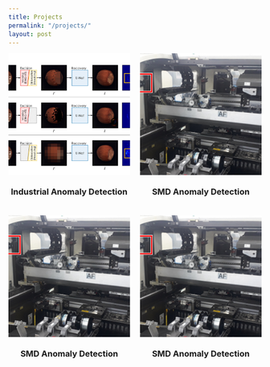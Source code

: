 ```yaml
---
title: Projects
permalink: "/projects/"
layout: post
---
```



<div style="display: grid; grid-template-columns: repeat(auto-fit, minmax(200px, 1fr)); gap: 20px;">

<div style="text-align: center; border: 0px solid #ddd; padding: 0px; overflow: hidden;">
  <div style="width: 100%; aspect-ratio: 1 / 1; overflow: hidden;">
    <a href="https://www.nature.com/articles/s41598-024-69698-5">  
      <img src="/images/projects/ear.png" 
        style="width: 100%; height: 100%; object-fit: cover; object-position: center;">
    </a>
  </div>
  <h3>Industrial Anomaly Detection</h3>
</div>

<div style="text-align: center; border: 0px solid #ddd; padding: 0px; overflow: hidden;">
  <div style="width: 100%; aspect-ratio: 1 / 1; overflow: hidden;">
    <a href="https://yeonghyeon.github.io/travel_europe_zurich1/">  
      <img src="/images/projects/smd.png" 
        style="width: 100%; height: 100%; object-fit: cover; object-position: center;">
    </a>
  </div>
  <h3>SMD Anomaly Detection</h3>
</div>

<div style="text-align: center; border: 0px solid #ddd; padding: 0px; overflow: hidden;">
  <div style="width: 100%; aspect-ratio: 1 / 1; overflow: hidden;">
    <a href="https://yeonghyeon.github.io/travel_europe_zurich1/">  
      <img src="/images/projects/smd.png" 
        style="width: 100%; height: 100%; object-fit: cover; object-position: center;">
    </a>
  </div>
  <h3>SMD Anomaly Detection</h3>
</div>

<div style="text-align: center; border: 0px solid #ddd; padding: 0px; overflow: hidden;">
  <div style="width: 100%; aspect-ratio: 1 / 1; overflow: hidden;">
    <a href="https://www.mdpi.com/1424-8220/18/10/3573">  
      <img src="/images/projects/smd.png" 
        style="width: 100%; height: 100%; object-fit: cover; object-position: center;">
    </a>
  </div>
  <h3>SMD Anomaly Detection</h3>
</div>

</div>
